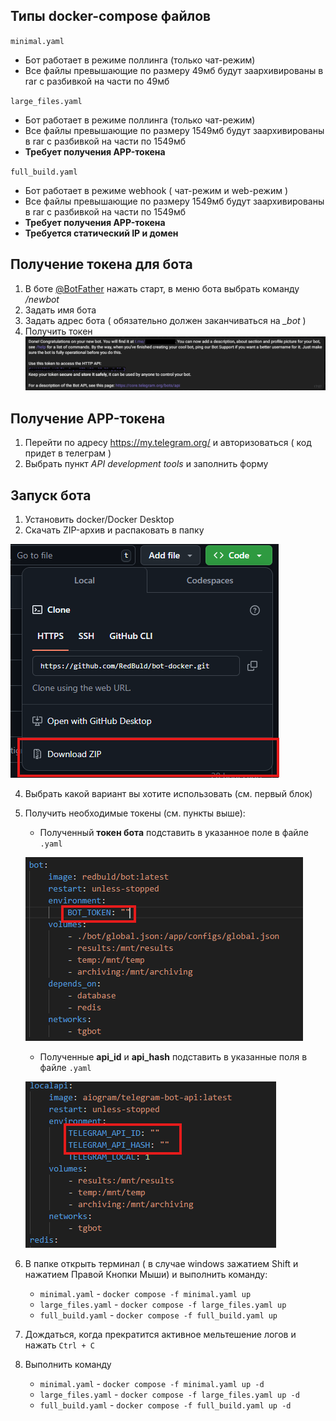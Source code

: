 ## Типы docker-compose файлов

`minimal.yaml`
- Бот работает в режиме поллинга (только чат-режим)
- Все файлы превышающие по размеру 49мб будут заархивированы в rar с разбивкой на части по 49мб

`large_files.yaml`
- Бот работает в режиме поллинга (только чат-режим)
- Все файлы превышающие по размеру 1549мб будут заархивированы в rar с разбивкой на части по 1549мб
- **Требует получения APP-токена**

`full_build.yaml`
- Бот работает в режиме webhook ( чат-режим и web-режим )
- Все файлы превышающие по размеру 1549мб будут заархивированы в rar с разбивкой на части по 1549мб
- **Требует получения APP-токена**
- **Требуется статический IP и домен**

## Получение токена для бота

1. В боте [@BotFather](https://t.me/botfather) нажать старт, в меню бота выбрать команду */newbot*
2. Задать имя бота
3. Задать адрес бота ( обязательно должен заканчиваться на *_bot* )
4. Получить токен
![enter image description here](https://github.com/RedBuld/bot-docker/blob/main/README/1.new_bot_message.png?raw=true)

## Получение APP-токена

1. Перейти по адресу https://my.telegram.org/ и авторизоваться ( код придет в телеграм )
2. Выбрать пункт *API development tools* и заполнить форму

## Запуск бота

1. Установить docker/Docker Desktop
2. Скачать ZIP-архив и распаковать в папку

![enter image description here](https://github.com/RedBuld/bot-docker/blob/main/README/3.save_git.png?raw=true)

4. Выбрать какой вариант вы хотите использовать (см. первый блок)
5. Получить необходимые токены (см. пункты выше):
	- Полученный **токен бота** подставить в указанное поле в файле `.yaml`

	![enter image description here](https://github.com/RedBuld/bot-docker/blob/main/README/1.place_token_to_file.png?raw=true)

	- Полученные **api_id** и **api_hash**  подставить в указанные поля в файле `.yaml`

	![enter image description here](https://github.com/RedBuld/bot-docker/blob/main/README/2.place_api_to_file.png?raw=true)

7. В папке открыть терминал ( в случае windows зажатием Shift и нажатием Правой Кнопки Мыши) и выполнить команду:
    - `minimal.yaml` - `docker compose -f minimal.yaml up`
    - `large_files.yaml` - `docker compose -f large_files.yaml up`
    - `full_build.yaml` - `docker compose -f full_build.yaml up`
8. Дождаться, когда прекратится активное мельтешение логов и нажать `Ctrl + C`
9. Выполнить команду
    - `minimal.yaml` - `docker compose -f minimal.yaml up -d`
    - `large_files.yaml` - `docker compose -f large_files.yaml up -d`
    - `full_build.yaml` - `docker compose -f full_build.yaml up -d`
